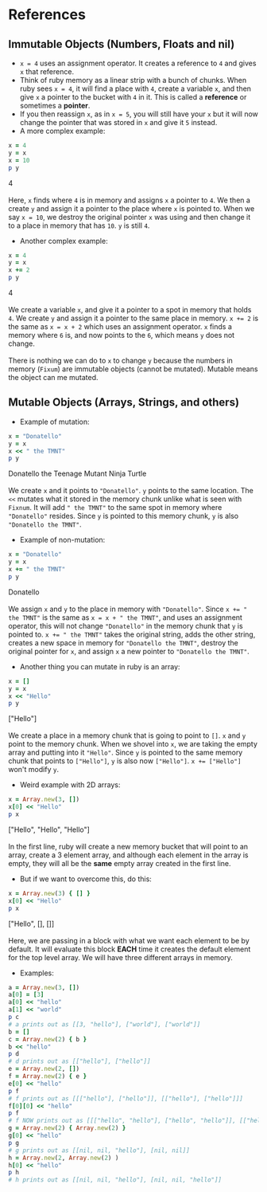 # References

## Immutable Objects (Numbers, Floats and nil)
- `x = 4` uses an assignment operator. It creates a reference to `4` and gives `x` that reference.
- Think of ruby memory as a linear strip with a bunch of chunks. When ruby sees `x = 4`, it will find a place with `4`, create a variable `x`, and then give `x` a pointer to the bucket with `4` in it. This is called a **reference** or sometimes a **pointer**.
- If you then reassign `x`, as in `x = 5`, you will still have your `x` but it will now change the pointer that was stored in `x` and give it `5` instead.
- A more complex example:
```ruby
x = 4
y = x
x = 10
p y
```
4 <br/>
<br/>
Here, `x` finds where `4` is in memory and assigns `x` a pointer to `4`. We then a create `y` and assign it a pointer to the place where `x` is pointed to. When we say `x = 10`, we destroy the original pointer `x` was using and then change it to a place in memory that has `10`. `y` is still `4`.
- Another complex example:
```ruby
x = 4
y = x
x += 2
p y
```
4 <br/>
<br/>
We create a variable `x`, and give it a pointer to a spot in memory that holds `4`. We create `y` and assign it a pointer to the same place in memory. `x += 2` is the same as `x = x + 2` which uses an assignment operator. `x` finds a memory where `6` is, and now points to the `6`, which means `y` does not change. <br/>
<br/>
There is nothing we can do to `x` to change `y` because the numbers in memory (`Fixum`) are immutable objects (cannot be mutated). Mutable means the object can me mutated.

## Mutable Objects (Arrays, Strings, and others)
- Example of mutation:
```ruby
x = "Donatello"
y = x
x << " the TMNT"
p y
```
Donatello the Teenage Mutant Ninja Turtle <br/>
<br/>
We create `x` and it points to `"Donatello"`. `y` points to the same location. The `<<` mutates what it stored in the memory chunk unlike what is seen with `Fixnum`. It will add `" the TMNT"` to the same spot in memory where `"Donatello"` resides. Since `y` is pointed to this memory chunk, `y` is also `"Donatello the TMNT"`.
- Example of non-mutation:
```ruby
x = "Donatello"
y = x
x += " the TMNT"
p y
```
Donatello
<br/>
<br/>
We assign `x` and `y` to the place in memory with `"Donatello"`. Since `x += " the TMNT"` is the same as `x = x + " the TMNT"`, and uses an assignment operator, this will not change `"Donatello"` in the memory chunk that `y` is pointed to. `x += " the TMNT"` takes the original string, adds the other string, creates a new space in memory for `"Donatello the TMNT"`, destroy the original pointer for `x`, and assign `x` a new pointer to `"Donatello the TMNT"`.
- Another thing you can mutate in ruby is an array:
```ruby
x = []
y = x
x << "Hello"
p y
```
["Hello"]
<br/>
<br/>
We create a place in a memory chunk that is going to point to `[]`. `x` and `y` point to the memory chunk. When we shovel into `x`, we are taking the empty array and putting into it `"Hello"`. Since `y` is pointed to the same memory chunk that points to `["Hello"]`, `y` is also now `["Hello"]`. `x += ["Hello"]` won't modify `y`.
- Weird example with 2D arrays:
```ruby
x = Array.new(3, [])
x[0] << "Hello"
p x
```
["Hello", "Hello", "Hello"]
<br/>
<br/>
In the first line, ruby will create a new memory bucket that will point to an array, create a 3 element array, and although each element in the array is empty, they will all be the **same** empty array created in the first line.
- But if we want to overcome this, do this:
```ruby
x = Array.new(3) { [] }
x[0] << "Hello"
p x
```
["Hello", [], []]
<br/>
<br/>
Here, we are passing in a block with what we want each element to be by default. It will evaluate this block **EACH** time it creates the default element for the top level array. We will have three different arrays in memory.
- Examples:
```ruby
a = Array.new(3, [])
a[0] = [3]
a[0] << "hello"
a[1] << "world"
p c
# a prints out as [[3, "hello"], ["world"], ["world"]]
b = []
c = Array.new(2) { b }
b << "hello"
p d
# d prints out as [["hello"], ["hello"]]
e = Array.new(2, [])
f = Array.new(2) { e }
e[0] << "hello"
p f
# f prints out as [[["hello"], ["hello"]], [["hello"], ["hello"]]]
f[0][0] << "hello"
p f
# f NOW prints out as [[["hello", "hello"], ["hello", "hello"]], [["hello", "hello"], ["hello", "hello"]]]
g = Array.new(2) { Array.new(2) }
g[0] << "hello"
p g
# g prints out as [[nil, nil, "hello"], [nil, nil]]
h = Array.new(2, Array.new(2) )
h[0] << "hello"
p h
# h prints out as [[nil, nil, "hello"], [nil, nil, "hello"]]
```
